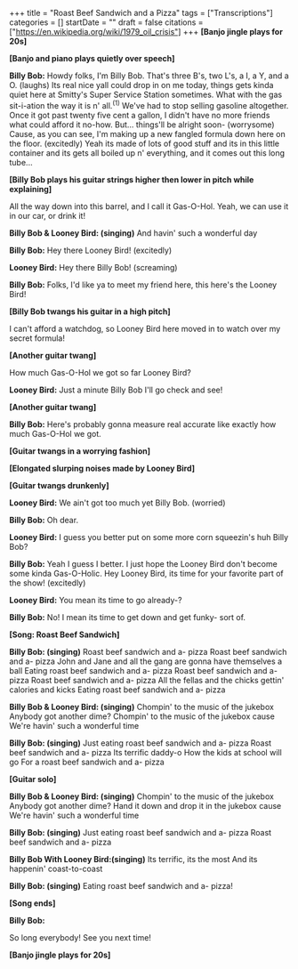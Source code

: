 +++
title = "Roast Beef Sandwich and a Pizza"
tags = ["Transcriptions"]
categories = []
startDate = ""
draft = false
citations = ["https://en.wikipedia.org/wiki/1979_oil_crisis"]
+++
**[Banjo jingle plays for 20s]**

**[Banjo and piano plays quietly over speech]**

**Billy Bob:**
Howdy folks, I'm Billy Bob. That's three B's, two L's, a I, a Y, and a O. (laughs)
Its real nice yall could drop in on me today, things gets kinda quiet here at Smitty's Super Service Station sometimes. What with the gas sit-i-ation the way it is n' all.<sup>(1)</sup> We've had to stop selling gasoline altogether.
Once it got past twenty five cent a gallon, I didn't have no more friends what could afford it no-how. But... things'll be alright soon- (worrysome)
Cause, as you can see, I'm making up a new fangled formula down here on the floor. (excitedly)
Yeah its made of lots of good stuff and its in this little container and its gets all boiled up n' everything, and it comes out this long tube...

**[Billy Bob plays his guitar strings higher then lower in pitch while explaining]**

All the way down into this barrel, and I call it Gas-O-Hol. Yeah, we can use it in our car, or drink it!

**Billy Bob & Looney Bird: (singing)**
And havin' such a wonderful day

**Billy Bob:**
Hey there Looney Bird! (excitedly)

**Looney Bird:**
Hey there Billy Bob! (screaming)

**Billy Bob:**
Folks, I'd like ya to meet my friend here, this here's the Looney Bird!

**[Billy Bob twangs his guitar in a high pitch]**

I can't afford a watchdog, so Looney Bird here moved in to watch over my secret formula!

**[Another guitar twang]**

How much Gas-O-Hol we got so far Looney Bird?

**Looney Bird:**
Just a minute Billy Bob I'll go check and see!

**[Another guitar twang]**

**Billy Bob:**
Here's probably gonna measure real accurate like exactly how much Gas-O-Hol we got.

**[Guitar twangs in a worrying fashion]**

**[Elongated slurping noises made by Looney Bird]**

**[Guitar twangs drunkenly]**

**Looney Bird:**
We ain't got too much yet Billy Bob. (worried)

**Billy Bob:**
Oh dear.

**Looney Bird:**
I guess you better put on some more corn squeezin's huh Billy Bob?

**Billy Bob:**
Yeah I guess I better. I just hope the Looney Bird don't become some kinda Gas-O-Holic.
Hey Looney Bird, its time for your favorite part of the show! (excitedly)

**Looney Bird:**
You mean its time to go already-?

**Billy Bob:**
No! I mean its time to get down and get funky- sort of.

**[Song: Roast Beef Sandwich]**

**Billy Bob: (singing)**
Roast beef sandwich and a- pizza
Roast beef sandwich and a- pizza
John and Jane and all the gang are gonna have themselves a ball
Eating roast beef sandwich and a- pizza
Roast beef sandwich and a- pizza
Roast beef sandwich and a- pizza
All the fellas and the chicks gettin' calories and kicks
Eating roast beef sandwich and a- pizza

**Billy Bob & Looney Bird: (singing)**
Chompin' to the music of the jukebox
Anybody got another dime?
Chompin' to the music of the jukebox cause
We're havin' such a wonderful time

**Billy Bob: (singing)**
Just eating roast beef sandwich and a- pizza
Roast beef sandwich and a- pizza
Its terrific daddy-o
How the kids at school will go
For a roast beef sandwich and a- pizza

**[Guitar solo]**

**Billy Bob & Looney Bird: (singing)**
Chompin' to the music of the jukebox
Anybody got another dime?
Hand it down and drop it in the jukebox cause
We're havin' such a wonderful time

**Billy Bob: (singing)**
Just eating roast beef sandwich and a- pizza
Roast beef sandwich and a- pizza

**Billy Bob With Looney Bird:(singing)**
Its terrific, its the most
And its happenin' coast-to-coast

**Billy Bob: (singing)**
Eating roast beef sandwich and a- pizza!

**[Song ends]**

**Billy Bob:**

So long everybody! See you next time!

**[Banjo jingle plays for 20s]**
